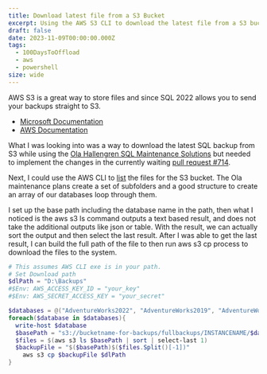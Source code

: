 ```yaml
---
title: Download latest file from a S3 Bucket
excerpt: Using the AWS S3 CLI to download the latest file from a S3 bucket
draft: false
date: 2023-11-09T00:00:00.000Z
tags:
  - 100DaysToOffload
  - aws
  - powershell
size: wide
---
```



AWS S3 is a great way to store files and since SQL 2022 allows you to send your backups straight to S3. 

* [Microsoft Documentation](https://learn.microsoft.com/en-us/sql/relational-databases/backup-restore/sql-server-backup-to-url-s3-compatible-object-storage?view=sql-server-ver16)
* [AWS Documentation](https://aws.amazon.com/blogs/modernizing-with-aws/backup-sql-server-to-amazon-s3/)

What I was looking into was a way to download the latest SQL backup from S3 while using the [Ola Hallengren SQL Maintenance Solutions](https://ola.hallengren.com/sql-server-backup.html) but needed to implement the changes in the currently waiting [pull request #714](https://github.com/olahallengren/sql-server-maintenance-solution/pull/714). 

Next, I could use the AWS CLI to [list](https://docs.aws.amazon.com/cli/latest/reference/s3/) the files for the S3 bucket. The Ola maintenance plans create a set of subfolders and a good structure to create an array of our databases loop through them. 

I set up the base path including the database name in the path, then what I noticed is the aws s3 ls command outputs a text based result, and does not take the additional outputs like json or table. With the result, we can actually sort the output and then select the last result. After I was able to get the last result, I can build the full path of the file to then run aws s3 cp  process to download the files to the system.

```powershell
# This assumes AWS CLI exe is in your path.
# Set Download path
$dlPath = "D:\Backups"
#$Env: AWS_ACCESS_KEY_ID = "your_key"
#$Env: AWS_SECRET_ACCESS_KEY = "your_secret"

$databases = @("AdventureWorks2022", "AdventureWorks2019", "AdventureWorks2017")
foreach($database in $databases){
  write-host $database
  $basePath = "s3://bucketname-for-backups/fullbackups/INSTANCENAME/$database/FULL/"
  $files = $(aws s3 ls $basePath | sort | select-last 1)
  $backupFile = "$($basePath)$($files.Split()[-1])"
    aws s3 cp $backupFile $dlPath
}
```
